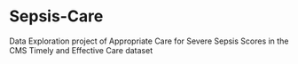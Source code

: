 # Sepsis-Care
Data Exploration project of Appropriate Care for Severe Sepsis Scores in the CMS Timely and Effective Care dataset
